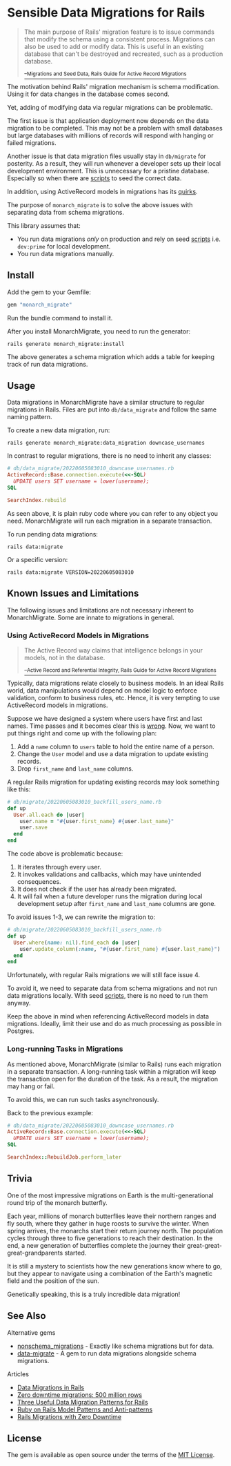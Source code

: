 # Sensible Data Migrations for Rails

<blockquote>
  <p>The main purpose of Rails' migration feature is to issue commands that modify the schema using a consistent process. Migrations can also be used to add or modify data. This is useful in an existing database that can't be destroyed and recreated, such as a production database.</p>
  <a href="https://guides.rubyonrails.org/active_record_migrations.html#migrations-and-seed-data">
    <sup>–Migrations and Seed Data, Rails Guide for Active Record Migrations</sup>
  </a>
</blockquote>

The motivation behind Rails' migration mechanism is schema modification. Using it
for data changes in the database comes second.

Yet, adding of modifying data via regular migrations can be problematic.

The first issue is that application deployment now depends on the data migration
to be completed. This may not be a problem with small databases but large
databases with millions of records will respond with hanging or failed migrations.

Another issue is that data migration files usually stay in `db/migrate` for posterity.
As a result, they will run whenever a developer sets up their local development environment.
This is unnecessary for a pristine database. Especially so when there are [scripts][2] to
seed the correct data.

In addition, using ActiveRecord models in migrations has its [quirks](#using-activerecord-models-in-migrations).

The purpose of `monarch_migrate` is to solve the above issues with separating data
from schema migrations.

This library assumes that:

- You run data migrations *only* on production and rely on seed [scripts][2] i.e. `dev:prime` for local development.
- You run data migrations manually.

## Install

Add the gem to your Gemfile:

```ruby
gem "monarch_migrate"
```

Run the bundle command to install it.

After you install MonarchMigrate, you need to run the generator:

```shell
rails generate monarch_migrate:install
```

The above generates a schema migration which adds a table for keeping track
of run data migrations.


## Usage

Data migrations in MonarchMigrate have a similar structure to regular migrations
in Rails. Files are put into `db/data_migrate` and follow the same naming pattern.

To create a new data migration, run:

```shell
rails generate monarch_migrate:data_migration downcase_usernames
```

In contrast to regular migrations, there is no need to inherit any classes:

```ruby
# db/data_migrate/20220605083010_downcase_usernames.rb
ActiveRecord::Base.connection.execute(<<-SQL)
  UPDATE users SET username = lower(username);
SQL

SearchIndex.rebuild
```

As seen above, it is plain ruby code where you can refer to any object you
need. MonarchMigrate will run each migration in a separate transaction.

To run pending data migrations:

```shell
rails data:migrate
```

Or a specific version:

```shell
rails data:migrate VERSION=20220605083010
```

## Known Issues and Limitations

The following issues and limitations are not necessary inherent to MonarchMigrate.
Some are innate to migrations in general.

### Using ActiveRecord Models in Migrations

<blockquote>
  <p>The Active Record way claims that intelligence belongs in your models, not in the database.</p>
  <a href="https://guides.rubyonrails.org/active_record_migrations.html#active-record-and-referential-integrity">
    <sup>–Active Record and Referential Integrity, Rails Guide for Active Record Migrations</sup>
  </a>
</blockquote>

Typically, data migrations relate closely to business models. In an ideal Rails world,
data manipulations would depend on model logic to enforce validation, conform to
business rules, etc. Hence, it is very tempting to use ActiveRecord models in migrations.

Suppose we have designed a system where users have first and last names. Time passes and
it becomes clear this is [wrong][3]. Now, we want to put things right and come
up with the following plan:

1. Add a `name` column to `users` table to hold the entire name of a person.
2. Change the `User` model and use a data migration to update existing records.
3. Drop `first_name` and `last_name` columns.

A regular Rails migration for updating existing records may look something like this:

```ruby
# db/migrate/20220605083010_backfill_users_name.rb
def up
  User.all.each do |user|
    user.name = "#{user.first_name} #{user.last_name}"
    user.save
  end
end
```

The code above is problematic because:

1. It iterates through every user.
2. It invokes validations and callbacks, which may have unintended consequences.
3. It does not check if the user has already been migrated.
4. It will fail when a future developer runs the migration during local development setup after `first_name` and `last_name` columns are gone.

To avoid issues 1-3, we can rewrite the migration to:

```ruby
# db/migrate/20220605083010_backfill_users_name.rb
def up
  User.where(name: nil).find_each do |user|
    user.update_column(:name, "#{user.first_name} #{user.last_name}")
  end
end
```

Unfortunately, with regular Rails migrations we will still face issue 4.

To avoid it, we need to separate data from schema migrations and not run data
migrations locally. With seed [scripts][2], there is no need to run them anyway.

Keep the above in mind when referencing ActiveRecord models in data migrations. Ideally,
limit their use and do as much processing as possible in Postgres.


### Long-running Tasks in Migrations

As mentioned above, MonarchMigrate (similar to Rails) runs each migration in a separate
transaction. A long-running task within a migration will keep the transaction open for
the duration of the task. As a result, the migration may hang or fail.

To avoid this, we can run such tasks asynchronously.

Back to the previous example:

```ruby
# db/data_migrate/20220605083010_downcase_usernames.rb
ActiveRecord::Base.connection.execute(<<-SQL)
  UPDATE users SET username = lower(username);
SQL

SearchIndex::RebuildJob.perform_later
```


## Trivia

One of the most impressive migrations on Earth is the multi-generational
round trip of the monarch butterfly.

Each year, millions of monarch butterflies leave their northern ranges
and fly south, where they gather in huge roosts to survive the winter.
When spring arrives, the monarchs start their return journey north.
The population cycles through three to five generations to reach their
destination. In the end, a new generation of butterflies complete the
journey their great-great-great-grandparents started.

It is still a mystery to scientists how the new generations know where to go,
but they appear to navigate using a combination of the Earth's magnetic field
and the position of the sun.

Genetically speaking, this is a truly incredible data migration!


## See Also

Alternative gems

- [nonschema_migrations](https://github.com/jasonfb/nonschema_migrations) - Exactly like schema migrations but for data.
- [data-migrate](https://github.com/ilyakatz/data-migrate) - A gem to run data migrations alongside schema migrations.

Articles

- [Data Migrations in Rails](https://thoughtbot.com/blog/data-migrations-in-rails)
- [Zero downtime migrations: 500 million rows](https://www.honeybadger.io/blog/zero-downtime-migrations-of-large-databases-using-rails-postgres-and-redis/)
- [Three Useful Data Migration Patterns for Rails](https://www.ombulabs.com/blog/rails/data-migrations/three-useful-data-migrations-patterns-in-rails.html)
- [Ruby on Rails Model Patterns and Anti-patterns](https://blog.appsignal.com/2020/11/18/rails-model-patterns-and-anti-patterns.html)
- [Rails Migrations with Zero Downtime](https://www.cloudbees.com/blog/rails-migrations-zero-downtime)


## License

The gem is available as open source under the terms of the [MIT License](https://opensource.org/licenses/MIT).

[2]: https://thoughtbot.com/blog/priming-the-pump
[3]: https://www.kalzumeus.com/2010/06/17/falsehoods-programmers-believe-about-names/
